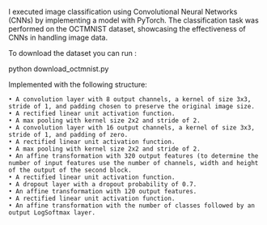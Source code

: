 I executed image classification using Convolutional Neural Networks (CNNs) by implementing a model with PyTorch. 
The classification task was performed on the OCTMNIST dataset, showcasing the effectiveness of CNNs in handling image data.


To download the dataset you can run : 

python download_octmnist.py

Implemented with the following structure:
    
    • A convolution layer with 8 output channels, a kernel of size 3x3, stride of 1, and padding chosen to preserve the original image size.
    • A rectified linear unit activation function.
    • A max pooling with kernel size 2x2 and stride of 2.
    • A convolution layer with 16 output channels, a kernel of size 3x3, stride of 1, and padding of zero.
    • A rectified linear unit activation function.
    • A max pooling with kernel size 2x2 and stride of 2.
    • An affine transformation with 320 output features (to determine the number of input features use the number of channels, width and height of the output of the second block.
    • A rectified linear unit activation function.
    • A dropout layer with a dropout probability of 0.7.
    • An affine transformation with 120 output features.
    • A rectified linear unit activation function.
    • An affine transformation with the number of classes followed by an output LogSoftmax layer.
